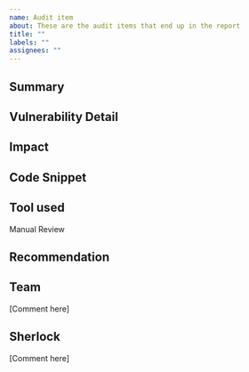 ```yaml
---
name: Audit item
about: These are the audit items that end up in the report
title: ""
labels: ""
assignees: ""
---
```


## Summary

## Vulnerability Detail

## Impact

## Code Snippet

## Tool used

Manual Review

## Recommendation

## Team

[Comment here]

## Sherlock

[Comment here]
